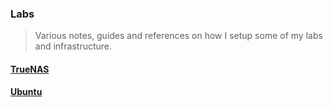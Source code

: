 ### Labs

> Various notes, guides and references on how I setup some of my labs and infrastructure. 

#### [TrueNAS](truenas)
#### [Ubuntu](linux/kvm-host/ubuntu-22.04)

